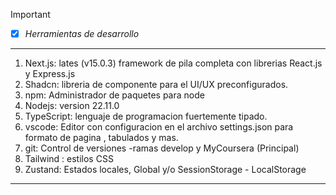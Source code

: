 > [!IMPORTANT]
> * [x] *Herramientas de desarrollo*
----------------------------------
1. Next.js: lates (v15.0.3) framework de pila completa con librerias React.js y Express.js 
2. Shadcn: libreria de componente para el UI/UX preconfigurados.
3. npm: Administrador de paquetes para node
4. Nodejs: version 22.11.0
5. TypeScript: lenguaje de programacion fuertemente tipado.
6. vscode: Editor con configuracion en el archivo settings.json para formato de pagina , tabulados y mas.
7. git: Control de versiones -ramas develop y MyCoursera (Principal)
8. Tailwind : estilos CSS 
9. Zustand: Estados locales, Global y/o SessionStorage - LocalStorage

--------------------------------------------
